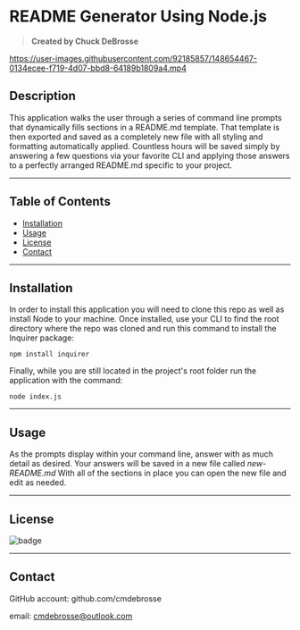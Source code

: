 <h1>README Generator Using Node.js</h1>

> **Created by Chuck DeBrosse**

https://user-images.githubusercontent.com/92185857/148654467-0134ecee-f719-4d07-bbd8-64189b1809a4.mp4


## Description
This application walks the user through a series of command line prompts that dynamically fills sections in a README.md template. That template is then exported and saved as a completely new file with all styling and formatting automatically applied. Countless hours will be saved simply by answering a few questions via your favorite CLI and applying those answers to a perfectly arranged README.md specific to your project.

---

## Table of Contents
  - [Installation](#installation)
  - [Usage](#usage)
  - [License](#license)
  - [Contact](#contact)

  ---

## Installation
  In order to install this application you will need to clone this repo as well as install Node to your machine. Once installed, use your CLI to find the root directory where the repo was cloned and run this command to install the Inquirer package:
  
  ```
  npm install inquirer
  ```
  
  Finally, while you are still located in the project's root folder run the application with the command:
  
  ```
  node index.js
  ```

  ---

  ## Usage
  As the prompts display within your command line, answer with as much detail as desired. Your answers will be saved in a new file called *new-README.md* With all of the sections in place you can open the new file and edit as needed.

  ---

  ## License
  ![badge](https://img.shields.io/badge/MIT-license-blue)
  
  ---

  ## Contact
  
  GitHub account: github.com/cmdebrosse
  
  email: cmdebrosse@outlook.com
